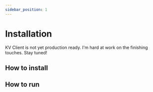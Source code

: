 ```yaml
---
sidebar_position: 1
---
```


# Installation

KV Client is not yet production ready.  I'm hard at work on the finishing touches.  Stay tuned!

## How to install

[//]: # (KV_CLIENT_ENCRYPTION_KEY)

## How to run